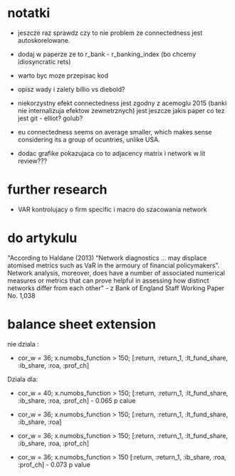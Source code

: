 


# notatki

- jeszcze raz sprawdz czy to nie problem ze connectedness jest autoskorelowane.
- dodaj w paperze ze to r_bank - r_banking_index (bo chcemy idiosyncratic rets)
- warto byc moze przepisac kod

- opisz wady i zalety billio vs diebold?
- niekorzystny efekt connectedness jest zgodny z acemoglu 2015 (banki nie internalizuja efektow zewnetrznych) jest jeszcze jakis paper co tez jest git - elliot? golub?
- eu connectedness seems on average smaller, which makes sense considering its a group of ocuntries, unlike USA.
- dodac grafike pokazujaca co to adjacency matrix i network w lit review???

# further research 

- VAR kontrolujacy o firm specific i macro do szacowania network

# do artykulu 

"According to Haldane (2013) “Network diagnostics ... may displace
atomised metrics such as VaR in the armoury of financial policymakers”. Network analysis,
moreover, does have a number of associated numerical measures or metrics that can prove helpful
in assessing how distinct networks differ from each other" -  z Bank of England Staff Working Paper No. 1,038

# balance sheet extension

nie dziala :

- cor_w = 36; x.numobs_function > 150; [:return, :return_1, :lt_fund_share, :ib_share, :roa, :prof_ch]

Dziala dla:

- cor_w = 40; x.numobs_function > 150; [:return, :return_1, :lt_fund_share, :ib_share, :roa, :prof_ch] - 0.065 p calue

- cor_w = 36; x.numobs_function > 150; [:return, :return_1, :lt_fund_share, :ib_share, :roa]

- cor_w = 36; x.numobs_function > 150; [:return, :return_1, :lt_fund_share, :ib_share, :roa, :prof_ch]

- cor_w = 36; x.numobs_function > 150 [:return, :return_1, :ib_share, :roa, :prof_ch] - 0.073 p value



